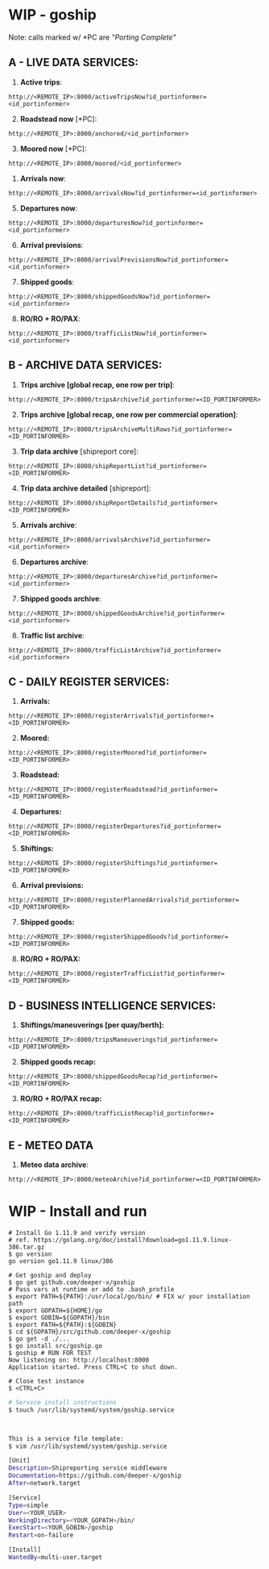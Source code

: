 # WIP - goship

Note: calls marked w/ *PC are _"Porting Complete"_

## A - LIVE DATA SERVICES:

1. __Active trips__:
```
http://<REMOTE_IP>:8000/activeTripsNow?id_portinformer=<id_portinformer>
```

2. __Roadstead now__ [*PC]:
```
http://<REMOTE_IP>:8000/anchored/<id_portinformer>
```

3. __Moored now__ [*PC]:
```
http://<REMOTE_IP>:8000/moored/<id_portinformer>
```

1. __Arrivals now__:
```
http://<REMOTE_IP>:8000/arrivalsNow?id_portinformer=<id_portinformer>
```

5. __Departures now__:
```
http://<REMOTE_IP>:8000/departuresNow?id_portinformer=<id_portinformer>
```

6. __Arrival previsions__:
```
http://<REMOTE_IP>:8000/arrivalPrevisionsNow?id_portinformer=<id_portinformer>
```

7. __Shipped goods__:
```
http://<REMOTE_IP>:8000/shippedGoodsNow?id_portinformer=<id_portinformer>
```

8. __RO/RO + RO/PAX__:
```
http://<REMOTE_IP>:8000/trafficListNow?id_portinformer=<id_portinformer>
```

## B - ARCHIVE DATA SERVICES:

1. __Trips archive [global recap, one row per trip]__:
```
http://<REMOTE_IP>:8000/tripsArchive?id_portinformer=<ID_PORTINFORMER>
```
2. __Trips archive [global recap, one row per commercial operation]__:
```
http://<REMOTE_IP>:8000/tripsArchiveMultiRows?id_portinformer=<ID_PORTINFORMER>
```
3. __Trip data archive__ [shipreport core]:
```
http://<REMOTE_IP>:8000/shipReportList?id_portinformer=<ID_PORTINFORMER>
```

4. __Trip data archive detailed__ [shipreport]:
```   
http://<REMOTE_IP>:8000/shipReportDetails?id_portinformer=<ID_PORTINFORMER>
```

5. __Arrivals archive__:
```
http://<REMOTE_IP>:8000/arrivalsArchive?id_portinformer=<id_portinformer>
```

6. __Departures archive__:
```
http://<REMOTE_IP>:8000/departuresArchive?id_portinformer=<id_portinformer>
```
7. __Shipped goods archive__:
```
http://<REMOTE_IP>:8000/shippedGoodsArchive?id_portinformer=<id_portinformer>
```

8. __Traffic list archive__:
```
http://<REMOTE_IP>:8000/trafficListArchive?id_portinformer=<id_portinformer>
```



## C - DAILY REGISTER SERVICES:

1. __Arrivals:__
```
http://<REMOTE_IP>:8000/registerArrivals?id_portinformer=<ID_PORTINFORMER>
```
2. __Moored:__
```
http://<REMOTE_IP>:8000/registerMoored?id_portinformer=<ID_PORTINFORMER>
```
3. __Roadstead:__
```
http://<REMOTE_IP>:8000/registerRoadstead?id_portinformer=<ID_PORTINFORMER>
```

4. __Departures:__
```
http://<REMOTE_IP>:8000/registerDepartures?id_portinformer=<ID_PORTINFORMER>
```

5. __Shiftings:__
```
http://<REMOTE_IP>:8000/registerShiftings?id_portinformer=<ID_PORTINFORMER>
```

6. __Arrival previsions:__
```
http://<REMOTE_IP>:8000/registerPlannedArrivals?id_portinformer=<ID_PORTINFORMER>
```

7. __Shipped goods:__
```
http://<REMOTE_IP>:8000/registerShippedGoods?id_portinformer=<ID_PORTINFORMER>
```

8. __RO/RO + RO/PAX:__
```
http://<REMOTE_IP>:8000/registerTrafficList?id_portinformer=<ID_PORTINFORMER>
```

## D - BUSINESS INTELLIGENCE SERVICES: ##

1. __Shiftings/maneuverings [per quay/berth]:__
```
http://<REMOTE_IP>:8000/tripsManeuverings?id_portinformer=<ID_PORTINFORMER>
```

2. __Shipped goods recap:__
```
http://<REMOTE_IP>:8000/shippedGoodsRecap?id_portinformer=<ID_PORTINFORMER>
```

3. __RO/RO + RO/PAX recap:__
```
http://<REMOTE_IP>:8000/trafficListRecap?id_portinformer=<ID_PORTINFORMER>
```

## E - METEO DATA ##
1. __Meteo data archive__:
```
http://<REMOTE_IP>:8000/meteoArchive?id_portinformer=<ID_PORTINFORMER>
```


# WIP - Install and run 
```
# Install Go 1.11.9 and verify version
# ref. https://golang.org/doc/install?download=go1.11.9.linux-386.tar.gz
$ go version
go version go1.11.9 linux/386

# Get goship and deploy
$ go get github.com/deeper-x/goship
# Pass vars at runtime or add to .bash_profile
$ export PATH=${PATH}:/usr/local/go/bin/ # FIX w/ your installation path
$ export GOPATH=${HOME}/go
$ export GOBIN=${GOPATH}/bin
$ export PATH=${PATH}:${GOBIN}
$ cd ${GOPATH}/src/github.com/deeper-x/goship
$ go get -d ./...    
$ go install src/goship.go 
$ goship # RUN FOR TEST
Now listening on: http://localhost:8000
Application started. Press CTRL+C to shut down.

# Close test instance
$ <CTRL+C>  

```


```bash
# Service install instructions
$ touch /usr/lib/systemd/system/goship.service



This is a service file template: 
$ vim /usr/lib/systemd/system/goship.service

[Unit]
Description=Shipreporting service middleware
Documentation=https://github.com/deeper-x/goship
After=network.target

[Service]
Type=simple
User=<YOUR_USER>
WorkingDirectory=<YOUR_GOPATH>/bin/
ExecStart=<YOUR_GOBIN>/goship
Restart=on-failure

[Install]
WantedBy=multi-user.target

```


